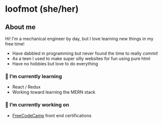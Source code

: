 # loofmot (she/her)
## About me
Hi! I'm a mechanical engineer by day, but I love learning new things in my free time!
* Have dabbled in programming but never found the time to really *commit*
* As a teen I used to make super silly websites for fun using pure html
* Have no hobbies but love to do everything

### 🌱 I’m currently learning
* React / Redux
* Working toward learning the MERN stack

### 🔭 I’m currently working on
* [FreeCodeCamp](https://www.freecodecamp.org) front end certifications

<!--
**loofmot/loofmot** is a ✨ _special_ ✨ repository because its `README.md` (this file) appears on your GitHub profile.

Here are some ideas to get you started:

- 🔭 I’m currently working on ...
- 🌱 I’m currently learning ...
- 👯 I’m looking to collaborate on ...
- 🤔 I’m looking for help with ...
- 💬 Ask me about ...
- 📫 How to reach me: ...
- 😄 Pronouns: ...
- ⚡ Fun fact: ...
-->
